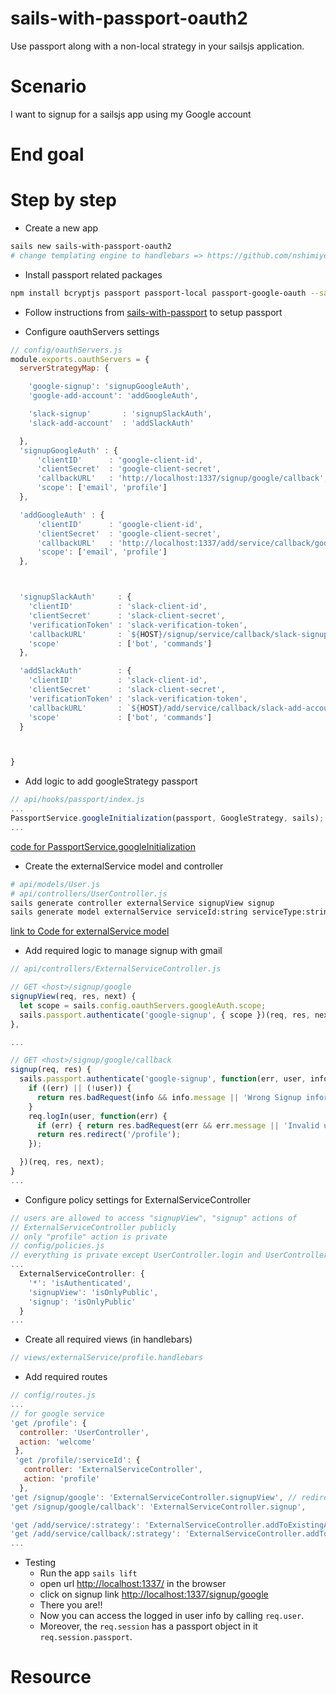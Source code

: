 <!--
@Author: mars
@Date:   2016-12-08T03:30:09-05:00
@Last modified by:   mars
@Last modified time: 2017-01-18T14:05:24-05:00
-->

# sails-with-passport-oauth2
Use passport along with a non-local strategy in your sailsjs application.

# Scenario
I want to signup for a sailsjs app using my Google account

# End goal
<!-- a screenshot will be better -->

# Step by step

* Create a new app
```sh
sails new sails-with-passport-oauth2
# change templating engine to handlebars => https://github.com/nshimiye/sailsjs-handlebars-app/blob/master/README.md
```

* Install passport related packages
```sh
npm install bcryptjs passport passport-local passport-google-oauth --save
```

* Follow instructions from [sails-with-passport](https://github.com/nshimiye/sails-with-passport-oauth2) to setup passport

* Configure oauthServers settings
```javascript
// config/oauthServers.js
module.exports.oauthServers = {
  serverStrategyMap: {

    'google-signup': 'signupGoogleAuth',
    'google-add-account': 'addGoogleAuth',

    'slack-signup'       : 'signupSlackAuth',
    'slack-add-account'  : 'addSlackAuth'

  },
  'signupGoogleAuth' : {
      'clientID'      : 'google-client-id',
      'clientSecret'  : 'google-client-secret',
      'callbackURL'   : 'http://localhost:1337/signup/google/callback',
      'scope': ['email', 'profile']
  },

  'addGoogleAuth' : {
      'clientID'      : 'google-client-id',
      'clientSecret'  : 'google-client-secret',
      'callbackURL'   : 'http://localhost:1337/add/service/callback/google-add-account',
      'scope': ['email', 'profile']
  },



  'signupSlackAuth'     : {
    'clientID'          : 'slack-client-id',
    'clientSecret'      : 'slack-client-secret',
    'verificationToken' : 'slack-verification-token',
    'callbackURL'       : `${HOST}/signup/service/callback/slack-signup`,
    'scope'             : ['bot', 'commands']
  },

  'addSlackAuth'        : {
    'clientID'          : 'slack-client-id',
    'clientSecret'      : 'slack-client-secret',
    'verificationToken' : 'slack-verification-token',
    'callbackURL'       : `${HOST}/add/service/callback/slack-add-account`,
    'scope'             : ['bot', 'commands']
  }



}
```

* Add logic to add googleStrategy passport
```javascript
// api/hooks/passport/index.js
...
PassportService.googleInitialization(passport, GoogleStrategy, sails);
...
```
[code for PassportService.googleInitialization]()

* Create the externalService model and controller
```sh
# api/models/User.js
# api/controllers/UserController.js
sails generate controller externalService signupView signup
sails generate model externalService serviceId:string serviceType:string
```
[link to Code for externalService model]()

* Add required logic to manage signup with gmail
```javascript
// api/controllers/ExternalServiceController.js

// GET <host>/signup/google
signupView(req, res, next) {
  let scope = sails.config.oauthServers.googleAuth.scope;
  sails.passport.authenticate('google-signup', { scope })(req, res, next);
},

...

// GET <host>/signup/google/callback
signup(req, res) {
  sails.passport.authenticate('google-signup', function(err, user, info) {
    if ((err) || (!user)) {
      return res.badRequest(info && info.message || 'Wrong Signup information', { view: 'user/signup' });
    }
    req.logIn(user, function(err) {
      if (err) { return res.badRequest(err && err.message || 'Invalid username/password combination.', { view: 'user/signup' }); }
      return res.redirect('/profile');
    });

  })(req, res, next);
}
...
```

* Configure policy settings for ExternalServiceController
```javascript
// users are allowed to access "signupView", "signup" actions of
// ExternalServiceController publicly
// only "profile" action is private
// config/policies.js
// everything is private except UserController.login and UserController.signup
...
  ExternalServiceController: {
    '*': 'isAuthenticated',
    'signupView': 'isOnlyPublic',
    'signup': 'isOnlyPublic'
  }
...
```

* Create all required views (in handlebars)
```javascript
// views/externalService/profile.handlebars
```

* Add required routes
```javascript
// config/routes.js
...
// for google service
'get /profile': {
  controller: 'UserController',
  action: 'welcome'
 },
 'get /profile/:serviceId': {
   controller: 'ExternalServiceController',
   action: 'profile'
  },
'get /signup/google': 'ExternalServiceController.signupView', // redirect to google
'get /signup/google/callback': 'ExternalServiceController.signup',

'get /add/service/:strategy': 'ExternalServiceController.addToExistingAccountView', // redirect to google
'get /add/service/callback/:strategy': 'ExternalServiceController.addToExistingAccount'
...
```

* Testing
  * Run the app `sails lift`
  * open url [http://localhost:1337/](http://localhost:1337/) in the browser
  * click on signup link [http://localhost:1337/signup/google](http://localhost:1337/signup/google)
  * There you are!!
  * Now you can access the logged in user info by calling `req.user`.
  * Moreover, the `req.session` has a passport object in it `req.session.passport`.

# Resource
